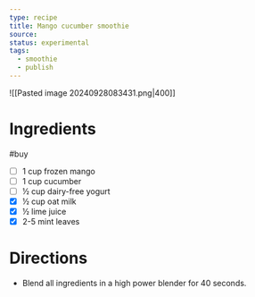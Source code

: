 ```yaml
---
type: recipe
title: Mango cucumber smoothie
source: 
status: experimental
tags:
  - smoothie
  - publish
---
```

![[Pasted image 20240928083431.png|400]]
# Ingredients
#buy
- [ ] 1 cup frozen mango
- [ ] 1 cup cucumber
- [ ] ½ cup dairy-free yogurt
- [x] ½ cup oat milk
- [x] ½ lime juice
- [x] 2-5 mint leaves
# Directions
- Blend all ingredients in a high power blender for 40 seconds.